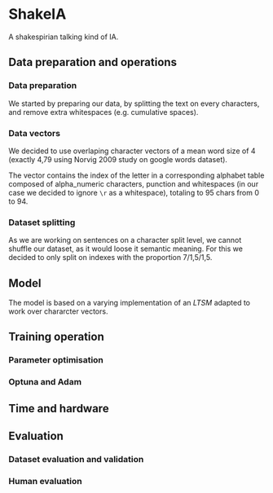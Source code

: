 # ShakeIA

A shakespirian talking kind of IA.

## Data preparation and operations

### Data preparation

We started by preparing our data, by splitting the text on every characters, and remove extra whitespaces (e.g. cumulative spaces).

### Data vectors

We decided to use overlaping character vectors of a mean word size of 4 (exactly 4,79 using Norvig 2009 study on google words dataset).

The vector contains the index of the letter in a corresponding alphabet table composed of alpha_numeric characters, punction and whitespaces (in our case we decided to ignore `\r` as a whitespace), totaling to 95 chars from 0 to 94.

### Dataset splitting

As we are working on sentences on a character split level, we cannot shuffle our dataset, as it would loose it semantic meaning.
For this we decided to only split on indexes with the proportion 7/1,5/1,5.

## Model

The model is based on a varying implementation of an *LTSM* adapted to work over chararcter vectors.

## Training operation

### Parameter optimisation

### Optuna and Adam

## Time and hardware

## Evaluation

### Dataset evaluation and validation

### Human evaluation
